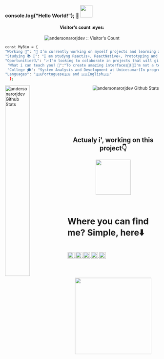 ### console.log("Hello World!"); 👋 <img src="https://media.giphy.com/media/YkXNjAkG7CfEVx3gcy/giphy.gif" width="40px" height="40px">
<h4 align="center">Visitor's count :eyes:</h4>
<p align="center"><img src="https://profile-counter.glitch.me/{andersonarorjdev}/count.svg" alt="andersonarorjdev :: Visitor's Count" /></p>

```bash
const MyBio = {
"Working 🌟": "🔭 I’m currently working on myself projects and learning amazing technologies💻!",
"Studying 📚 📖": "I am studyng ReactJs⚛, ReactNative⚛, Prototyping and UI/UX Desing with Figma⚛📱💻",
"Oportunities🔍": "📈I'm looking to colaborate in projects that will give value to the comunity and the world 🌎",
 "What i can teach you? 🤔":"To create amazing interfaces🤩(🤫I'm not a teacher, but i love teach peoples!🤗)",
 "College 🎓": "System Analysis and Development at Unicesumar(In progress...⌛️)",
"Languages": "🇧🇷Portuguese🇧🇷 and 🇺🇸English🇺🇸"
  };
```
<div width="50%">
 <img align="left" display="inline" alt="andersonarorjdev Github Stats" src="https://github-readme-stats.vercel.app/api/top-langs/?username=andersonarorjdev&langs_count=10&theme=dracula&layout=compact" width="40%" />
</div>
<div>
<img align="right" display="inline" alt="andersonarorjdev Github Stats" src="https://github-readme-stats.vercel.app/api?username=andersonarorjdev&show_icons=true&theme=dracula" /> 
</div>

<br><br><br><br><br><br><br><br>
<h2 align="center">Actualy i', working on this project👇</h2>
<p width="100%" align="center">
  <a align="center" href="https://github.com/andersonarorjdev/Pinterest-Clone" title="Pinterest Clone"><img align="center" height="115" src="https://github-readme-stats.vercel.app/api/pin/?username=andersonarorjdev&repo=Pinterest-Clone&theme=dracula"></a>
</p>

<br>

<h1> Where you can find me? Simple, here⬇️</h1><br>

<a href="https://twitter.com/andersonarrjdev">
  <img align="center" alt="Anderson's Twitter" width="22px" src="https://cdn.jsdelivr.net/npm/simple-icons@v3/icons/twitter.svg" />
</a>
<a href="https://www.linkedin.com/in/andersonarorjdev/"">
  <img align="center" alt="Anderson's Linkdein" width="22px" src="https://cdn.jsdelivr.net/npm/simple-icons@v3/icons/linkedin.svg" />
</a>
<a href="https://github.com/andersonarorjdev">
  <img align="center" alt="Anderson's Github" width="22px" src="https://cdn.jsdelivr.net/npm/simple-icons@v3/icons/github.svg" />
</a>
<a href="https://instagram.com/andersonarorjdev">
  <img align="center" alt="Neel's Instagram" width="22px" src="https://cdn.jsdelivr.net/npm/simple-icons@v3/icons/instagram.svg" />
</a>
<a href="https://www.behance.net/andersonjuniorarorj">
  <img align="center" alt="Neel's Instagram" width="22px" src="https://cdn.jsdelivr.net/npm/simple-icons@v3/icons/behance.svg" />
</a>
                                                                                                                            
<br><br>
  <p align="center"><img src="https://media.giphy.com/media/9LQHvkbIzTSLe/giphy.gif" height="250px" width="250px"></p>
